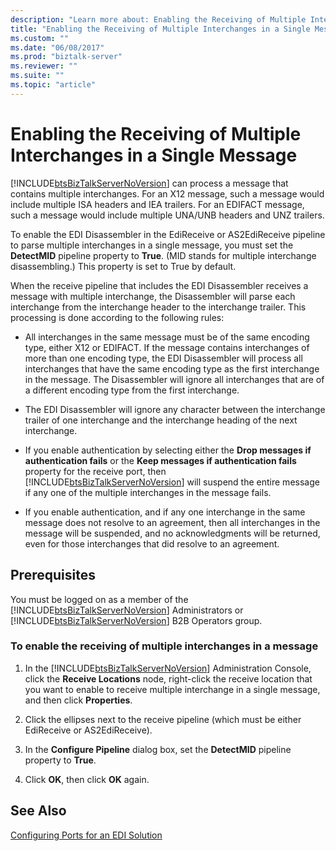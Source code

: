 ```yaml
---
description: "Learn more about: Enabling the Receiving of Multiple Interchanges in a Single Message"
title: "Enabling the Receiving of Multiple Interchanges in a Single Message"
ms.custom: ""
ms.date: "06/08/2017"
ms.prod: "biztalk-server"
ms.reviewer: ""
ms.suite: ""
ms.topic: "article"
---
```

# Enabling the Receiving of Multiple Interchanges in a Single Message
[!INCLUDE[btsBizTalkServerNoVersion](../includes/btsbiztalkservernoversion-md.md)] can process a message that contains multiple interchanges. For an X12 message, such a message would include multiple ISA headers and IEA trailers. For an EDIFACT message, such a message would include multiple UNA/UNB headers and UNZ trailers.  
  
 To enable the EDI Disassembler in the EdiReceive or AS2EdiReceive pipeline to parse multiple interchanges in a single message, you must set the **DetectMID** pipeline property to **True**. (MID stands for multiple interchange disassembling.) This property is set to True by default.  
  
 When the receive pipeline that includes the EDI Disassembler receives a message with multiple interchange, the Disassembler will parse each interchange from the interchange header to the interchange trailer. This processing is done according to the following rules:  
  
- All interchanges in the same message must be of the same encoding type, either X12 or EDIFACT. If the message contains interchanges of more than one encoding type, the EDI Disassembler will process all interchanges that have the same encoding type as the first interchange in the message. The Disassembler will ignore all interchanges that are of a different encoding type from the first interchange.  
  
- The EDI Disassembler will ignore any character between the interchange trailer of one interchange and the interchange heading of the next interchange.  
  
- If you enable authentication by selecting either the **Drop messages if authentication fails** or the **Keep messages if authentication fails** property for the receive port, then [!INCLUDE[btsBizTalkServerNoVersion](../includes/btsbiztalkservernoversion-md.md)] will suspend the entire message if any one of the multiple interchanges in the message fails.  
  
- If you enable authentication, and if any one interchange in the same message does not resolve to an agreement, then all interchanges in the message will be suspended, and no acknowledgments will be returned, even for those interchanges that did resolve to an agreement.  
  
## Prerequisites  
 You must be logged on as a member of the [!INCLUDE[btsBizTalkServerNoVersion](../includes/btsbiztalkservernoversion-md.md)] Administrators or [!INCLUDE[btsBizTalkServerNoVersion](../includes/btsbiztalkservernoversion-md.md)] B2B Operators group.  
  
### To enable the receiving of multiple interchanges in a message  
  
1. In the [!INCLUDE[btsBizTalkServerNoVersion](../includes/btsbiztalkservernoversion-md.md)] Administration Console, click the **Receive Locations** node, right-click the receive location that you want to enable to receive multiple interchange in a single message, and then click **Properties**.  
  
2. Click the ellipses next to the receive pipeline (which must be either EdiReceive or AS2EdiReceive).  
  
3. In the **Configure Pipeline** dialog box, set the **DetectMID** pipeline property to **True**.  
  
4. Click **OK**, then click **OK** again.  
  
## See Also  
 [Configuring Ports for an EDI Solution](../core/configuring-ports-for-an-edi-solution.md)
